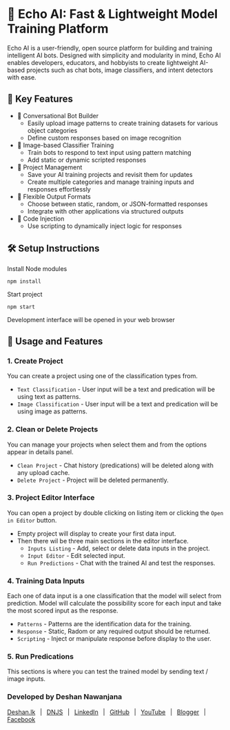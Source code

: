 # 🤖 Echo AI: Fast & Lightweight Model Training Platform

Echo AI is a user-friendly, open source platform for building and training intelligent AI bots. Designed with simplicity and modularity in mind, Echo AI enables developers, educators, and hobbyists to create lightweight AI-based projects such as chat bots, image classifiers, and intent detectors with ease.

## 🔑 Key Features
  - 🎯 Conversational Bot Builder
    - Easily upload image patterns to create training datasets for various object categories
    - Define custom responses based on image recognition
  - 🎯 Image-based Classifier Training
    - Train bots to respond to text input using pattern matching
    - Add static or dynamic scripted responses
  - 🎯 Project Management
    - Save your AI training projects and revisit them for updates
    - Create multiple categories and manage training inputs and responses effortlessly
  - 🎯 Flexible Output Formats
    - Choose between static, random, or JSON-formatted responses
    - Integrate with other applications via structured outputs
  - 🎯 Code Injection
    - Use scripting to dynamically inject logic for responses

## 🛠️ Setup Instructions

Install Node modules

```
npm install
```

Start project

```
npm start
```

Development interface will be opened in your web browser

## 🌟 Usage and Features

### 1. Create Project

You can create a project using one of the classification types from.
- `Text Classification` - User input will be a text and predication will be using text as patterns.
- `Image Classification` - User input will be a text and predication will be using image as patterns.

### 2. Clean or Delete Projects

You can manage your projects when select them and from the options appear in details panel.
- `Clean Project` - Chat history (predications) will be deleted along with any upload cache.
- `Delete Project` - Project will be deleted permanently.

### 3. Project Editor Interface

You can open a project by double clicking on listing item or clicking the `Open in Editor` button.
- Empty project will display to create your first data input.
- Then there wil be three main sections in the editor interface.
  - `Inputs Listing` - Add, select or delete data inputs in the project.
  - `Input Editor` - Edit selected input.
  - `Run Predictions` - Chat with the trained AI and test the responses.

### 4. Training Data Inputs

Each one of data input is a one classification that the model will select from prediction.
Model will calculate the possibility score for each input and take the most scored input as the response.
- `Patterns` - Patterns are the identification data for the training. 
- `Response` - Static, Radom or any required output should be returned.
- `Scripting` - Inject or manipulate response before display to the user.

### 5. Run Predications

This sections is where you can test the trained model by sending text / image inputs.

### Developed by Deshan Nawanjana

[Deshan.lk](https://deshan.lk/)
&ensp;|&ensp;
[DNJS](https://dnjs.lk/)
&ensp;|&ensp;
[LinkedIn](https://www.linkedin.com/in/deshan-nawanjana/)
&ensp;|&ensp;
[GitHub](https://github.com/deshan-nawanjana)
&ensp;|&ensp;
[YouTube](https://www.youtube.com/@deshan-nawanjana)
&ensp;|&ensp;
[Blogger](https://dn-w.blogspot.com/)
&ensp;|&ensp;
[Facebook](https://www.fb.com/mr.dnjs)
